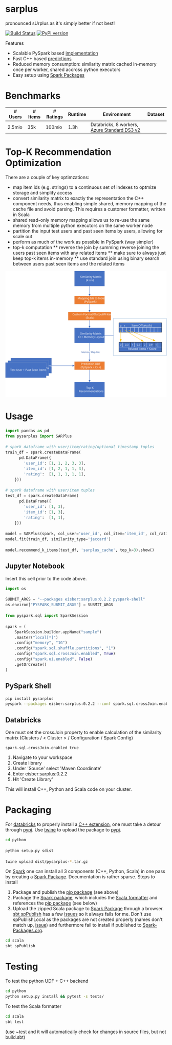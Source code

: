 # sarplus
pronounced sUrplus as it's simply better if not best!

[![Build Status](https://dev.azure.com/marcozo-sarplus/sarplus/_apis/build/status/eisber.sarplus)](https://dev.azure.com/marcozo-sarplus/sarplus/_build/latest?definitionId=1)
[![PyPI version](https://badge.fury.io/py/pysarplus.svg)](https://badge.fury.io/py/pysarplus)

Features
* Scalable PySpark based [implementation](python/pysarplus/SARPlus.py)
* Fast C++ based [predictions](python/src/pysarplus.cpp)
* Reduced memory consumption: similarity matrix cached in-memory once per worker, shared accross python executors 
* Easy setup using [Spark Packages](https://spark-packages.org/package/eisber/sarplus)

# Benchmarks

| # Users | # Items | # Ratings | Runtime | Environment | Dataset | 
|---------|---------|-----------|---------|-------------|---------|
| 2.5mio  | 35k     | 100mio    | 1.3h    | Databricks, 8 workers, [Azure Standard DS3 v2](https://azure.microsoft.com/en-us/pricing/details/virtual-machines/linux/) | |

# Top-K Recommendation Optimization

There are a couple of key optimzations:

* map item ids (e.g. strings) to a continuous set of indexes to optmize storage and simplify access
* convert similarity matrix to exactly the representation the C++ component needs, thus enabling simple shared, memory mapping of the cache file and avoid parsing. This requires a customer formatter, written in Scala
* shared read-only memory mapping allows us to re-use the same memory from multiple python executors on the same worker node
* partition the input test users and past seen items by users, allowing for scale out
* perform as much of the work as possible in PySpark (way simpler)
* top-k computation
** reverse the join by summing reverse joining the users past seen items with any related items
** make sure to always just keep top-k items in-memory
** use standard join using binary search between users past seen items and the related items

![Image of sarplus top-k recommendation optimization](images/sarplus_udf.svg) 

# Usage

```python
import pandas as pd
from pysarplus import SARPlus

# spark dataframe with user/item/rating/optional timestamp tuples
train_df = spark.createDataFrame(
      pd.DataFrame({
        'user_id': [1, 1, 2, 3, 3],
        'item_id': [1, 2, 1, 1, 3],
        'rating':  [1, 1, 1, 1, 1],
    }))
   
# spark dataframe with user/item tuples
test_df = spark.createDataFrame(
      pd.DataFrame({
        'user_id': [1, 3],
        'item_id': [1, 3],
        'rating':  [1, 1],
    }))
    
model = SARPlus(spark, col_user='user_id', col_item='item_id', col_rating='rating', col_timestamp='timestamp')
model.fit(train_df, similarity_type='jaccard')

model.recommend_k_items(test_df, 'sarplus_cache', top_k=3).show()
```

## Jupyter Notebook

Insert this cell prior to the code above.

```python
import os

SUBMIT_ARGS = "--packages eisber:sarplus:0.2.2 pyspark-shell"
os.environ["PYSPARK_SUBMIT_ARGS"] = SUBMIT_ARGS

from pyspark.sql import SparkSession

spark = (
    SparkSession.builder.appName("sample")
    .master("local[*]")
    .config("memory", "1G")
    .config("spark.sql.shuffle.partitions", "1")
    .config("spark.sql.crossJoin.enabled", True)
    .config("spark.ui.enabled", False)
    .getOrCreate()
)
```

## PySpark Shell

```bash
pip install pysarplus
pyspark --packages eisber:sarplus:0.2.2 --conf spark.sql.crossJoin.enabled=true
```

## Databricks

One must set the crossJoin property to enable calculation of the similarity matrix (Clusters / &lt; Cluster &gt; / Configuration / Spark Config)

```
spark.sql.crossJoin.enabled true
```

1. Navigate to your workspace 
2. Create library
3. Under 'Source' select 'Maven Coordinate'
4. Enter eisber:sarplus:0.2.2
5. Hit 'Create Library'

This will install C++, Python and Scala code on your cluster.

# Packaging

For [databricks](https://databricks.com/) to properly install a [C++ extension](https://docs.python.org/3/extending/building.html), one must take a detour through [pypi](https://pypi.org/).
Use [twine](https://github.com/pypa/twine) to upload the package to [pypi](https://pypi.org/).

```bash
cd python

python setup.py sdist

twine upload dist/pysarplus-*.tar.gz
```

On [Spark](https://spark.apache.org/) one can install all 3 components (C++, Python, Scala) in one pass by creating a [Spark Package](https://spark-packages.org/). Documentation is rather sparse. Steps to install

1. Package and publish the [pip package](python/setup.py) (see above)
2. Package the [Spark package](scala/build.sbt), which includes the [Scala formatter](scala/src/main/scala/eisber/sarplus) and references the [pip package](scala/python/requirements.txt) (see below)
3. Upload the zipped Scala package to [Spark Package](https://spark-packages.org/) through a browser. [sbt spPublish](https://github.com/databricks/sbt-spark-package) has a few [issues](https://github.com/databricks/sbt-spark-package/issues/31) so it always fails for me. Don't use spPublishLocal as the packages are not created properly (names don't match up, [issue](https://github.com/databricks/sbt-spark-package/issues/17)) and furthermore fail to install if published to [Spark-Packages.org](https://spark-packages.org/).  

```bash
cd scala
sbt spPublish
```

# Testing

To test the python UDF + C++ backend

```bash
cd python 
python setup.py install && pytest -s tests/
```

To test the Scala formatter

```bash
cd scala
sbt test
```

(use ~test and it will automatically check for changes in source files, but not build.sbt)

